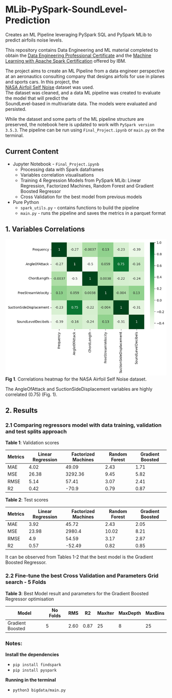 # MLib-PySpark-SoundLevel-Prediction
Creates an ML Pipeline leveraging PySpark SQL and PySpark MLib to predict airfoils noise levels. 

This repository contains Data Engineering and ML material completed to obtain the [Data Engineering Professional Certificate](https://www.credly.com/badges/e0a1b78c-db53-484c-8363-2da95ba0582a/public_url) and the
[Machine Learning with Apache Spark Certification](https://www.credly.com/badges/886943d9-1bda-45be-a3eb-655a1cf98822/public_url) offered by IBM.                                                                                                     
                                                                                                               
The project aims to create an ML Pipeline from a data engineer perspective at an aeronautics consulting company
that designs airfoils for use in planes and sports cars. In this project, the                                  
[NASA Airfoil Self Noise](https://archive.ics.uci.edu/dataset/291/airfoil+self+noise) dataset was used.        
The dataset was cleaned, and a data ML pipeline was created to evaluate the model that will predict the        
SoundLevel-based in multivariate data. The models were evaluated and persisted.                                
                                                                                                               
                                                                                                               
While the dataset and some parts of the ML pipeline structure are preserved, the notebook here is updated to work with ```PySpark version 3.5.3```.
The pipeline can be run using ```Final_Project.ipynb``` or ```main.py``` on the terminal.          
                                                                                                               
## Current Content                                                                                             
- Jupyter Notebook - ```Final_Project.ipynb```                                                                 
  - Processing data with Spark dataframes                                                                      
  - Variables correlation visualisations                                                                       
  - Training 4 Regression Models from PySpark MLib: Linear Regression, Factorized Machines, Random Forest and Gradient Boosted Regressor                                                      
  - Cross Validation for the best model from previous models                                                   
- Pure Python                                                                                                  
  - ```spark_utils.py``` - contains functions to build the pipeline                                            
  - ```main.py``` - runs the pipeline and saves the metrics in a parquet format
 
## 1. Variables Correlations                                               
                                                                           
![output.png](bigdata/output.png "Correlation Matrix")                             
**Fig 1**. Correlations heatmap for the NASA Airfoil Self Noise dataset.  

The AngleOfAttack and SuctionSideDisplacement variables are highly correlated (0.75) (Fig. 1).
                                                                                                               
## 2. Results                                                                                                  
                                                                                                               
### 2.1 Comparing regressors model with data training, validation and test splits approach                     
                                                                                                               
**Table 1**: Validation scores                                                                                 
                                                                                                               
| Metrics | Linear Regression | Factorized Machines | Random Forest | Gradient Boosted |                       
|---------|-------------------|---------------------|---------------|------------------|                       
| MAE     | 4.02              | 49.09               | 2.43          | 1.71             |                       
| MSE     | 26.38             | 3292.36             | 9.45          | 5.82             |                       
| RMSE    | 5.14              | 57.41               | 3.07          | 2.41             |                       
| R2      | 0.42              | -70.9               | 0.79          | 0.87             |                       
                                                                                                               
                                                                                                               
**Table 2**: Test scores                                                                                       
                                                                                                               
 | Metrics | Linear Regression | Factorized Machines | Random Forest | Gradient Boosted |                      
 |---------|-------------------|---------------------|---------------|------------------|                      
 | MAE     | 3.92              | 45.72               | 2.43          | 2.05             |                      
 | MSE     | 23.98             | 2980.4              | 10.02         | 8.21             |                      
 | RMSE    | 4.9               | 54.59               | 3.17          | 2.87             |                      
 | R2      | 0.57              | -52.49              | 0.82          | 0.85             |                      
                                                                                                               
It can be observed from Tables 1-2 that the best model is the Gradient Boosted Regressor.                                                                                                               
### 2.2 Fine-tune the best Cross Validation and Parameters Grid search - 5 Folds                               
                                                                                                               
                                                                                                               
**Table 3**: Best Model result and parameters for the Gradient Boosted Regressor optimisation                  
                                                                                                               
 | Model            | No Folds | RMS  | R2   | MaxIter | MaxDepth | MaxBins |                                  
 |------------------|----------|------|------|---------|----------|---------|                                  
 | Gradient Boosted | 5        | 2.60 | 0.87 | 25      | 8        | 25      |                                  
                                                                                                               
                                                                                                               
                                                                                                                                                                                                                  
 ### Notes:                                                                                                    
                                                                                                               
**Install the dependencies**                                                                                   
                                                                                                               
  - ```pip install findspark```                                                                                
  - ```pip install pyspark```                                                                                  
                                                                                                               
**Running in the terminal**                                                                                    
                                                                                                               
- ```python3 bigdata/main.py```                                                                                
                                                                                                               
                                                                                                               
                                                                                                               
                                                                                                               
                                                                                                               
